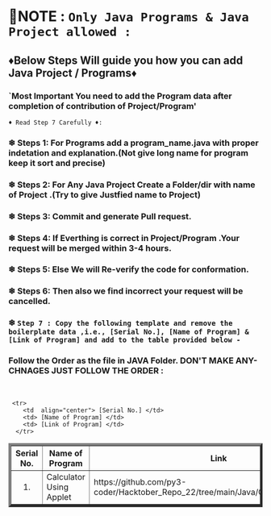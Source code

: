 <!--------------------------------------------------------------------------------------------------------------------------------------------------------------> 
# 📢NOTE : `Only Java Programs & Java Project allowed :`
## ♦Below Steps Will guide you how you can add Java Project / Programs♦ 
### `Most Important You need to add the Program data after completion of contribution of Project/Program'
`♦ Read Step 7 Carefully ♦: `

### ❄ Steps 1: For Programs add a program_name.java with proper indetation and explanation.(Not give long name for program keep it sort and precise)
### ❄ Steps 2: For Any Java Project Create a Folder/dir with name of Project .(Try to give Justfied name to Project)
### ❄ Steps 3: Commit and generate Pull request.
### ❄ Steps 4: If Everthing is correct in Project/Program .Your request will be merged within 3-4 hours.
### ❄ Steps 5: Else We will Re-verify the code for conformation.
### ❄ Steps 6: Then also we find incorrect your request will be cancelled.


### ❄ `Step 7 : Copy the following template and remove the boilerplate data ,i.e., [Serial No.], [Name of Program] & [Link of Program] and add to the table provided below -` 
### Follow the Order as the file in JAVA Folder. DON'T MAKE ANY-CHNAGES JUST FOLLOW THE ORDER :
<br>

```
 <tr>
    <td  align="center"> [Serial No.] </td>
    <td> [Name of Program] </td>
    <td> [Link of Program] </td>
  </tr>
```



<table border="5" align = "center">
  <tr>
    <th align="center">Serial No.</th>
    <th>Name of Program</th>
    <th>Link</th>
  </tr>

<!--------------------------------------------------------------------------------------------------------------------------------------------------------------> 
<!-------------------------------DO NOT EDIT ANYTHING BEFORE THIS LINE (INCLUSIVE)------------------------------------------------------------------------------> 
<!------JUST FOLLOW THE ORDER OF FILE AS IT IS IN JAVA FOLDER AFTER CONTRIBUTION YOUR FOLDER/FILE GOT THE POSTION IN FOLDER(MAKE SURE YOU ADD AFTER SEEING BEFOR AND AFTER PROGRAM---------------HOPE YOU ALL WILL FOLLOW------> 

  <tr>
    <td  align="center"> 1. </td>
    <td>Calculator Using Applet</td>
    <td>https://github.com/py3-coder/Hacktober_Repo_22/tree/main/Java/CalculatorUsingApplet</td>
  </tr>


  <!-- ADD THE TEMPLATE BELOW -->


</table>
